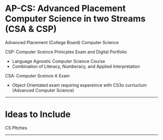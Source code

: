 # AP-CS: Advanced Placement Computer Science in two Streams (CSA & CSP)
Advanced Placement (College Board) Computer Science

CSP: Computer Sceince Prinicples Exam and Digital Portfolio
- Language Agnostic Computer Science Course
- Combination of Literacy, Numberacy, and Applied Interpretation

CSA: Computer Sceince A Exam
- Object Orientated exam requiring expereince with CS3o curriuclum (Advanced Computer Science)


---

# Ideas to Include

CS PItches

---
